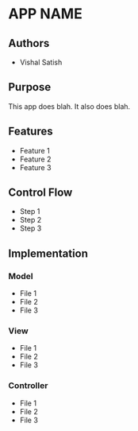 # APP NAME

## Authors
* Vishal Satish

## Purpose
This app does blah. It also does blah.

## Features
* Feature 1
* Feature 2
* Feature 3

## Control Flow
* Step 1
* Step 2
* Step 3

## Implementation
### Model
* File 1
* File 2
* File 3

### View
* File 1
* File 2
* File 3

### Controller
* File 1
* File 2
* File 3
